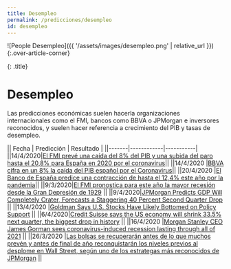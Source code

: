 ```yaml
---
title: Desempleo
permalink: /predicciones/desempleo
id: desempleo
---
```


![People Desempleo]({{ '/assets/images/desempleo.png' | relative_url }}){:.over-article-corner}

{: .title}
# Desempleo

Las predicciones económicas suelen hacerla organizaciones internacionales como el FMI, bancos como BBVA o JPMorgan e inversores reconocidos, y suelen hacer referencia a crecimiento del PIB y tasas de desempleo.

|| Fecha | Predicción | Resultado |
||-------|------------|-----------|
||14/4/2020|[El FMI prevé una caída del 8% del PIB y una subida del paro hasta el 20,8% para España en 2020 por el coronavirus](https://www.eldiario.es/economia/FMI-PIB-subida-Espana-coronavirus_0_1016648467.html)||
||14/4/2020 |[BBVA cifra en un 8% la caída del PIB español por el Coronavirus](https://www.reasonwhy.es/actualidad/bbva-impacto-economia-espanola-pib-coronavirus)||
||20/4/2020 |[El Banco de España predice una contracción de hasta el 12,4% este año por la pandemia](https://www.infobae.com/america/agencias/2020/04/20/el-banco-de-espana-predice-una-contraccion-de-hasta-el-124-este-ano-por-la-pandemia/)||
||9/3/2020|[El FMI pronostica para este año la mayor recesión desde la Gran Depresión de 1929](https://elpais.com/economia/2020-04-09/el-fmi-preve-que-la-pandemia-provocara-el-mayor-impacto-en-la-economia-desde-la-gran-depresion.html) ||
||9/4/2020|[JPMorgan Predicts GDP Will Completely Crater, Forecasts a Staggering 40 Percent Second Quarter Drop](https://www.mediaite.com/news/jpmorgan-predicts-gdp-will-completely-crater-forecasts-a-staggering-40-percent-second-quarter-drop/) ||
||13/4/2020 |[Goldman Says U.S. Stocks Have Likely Bottomed on Policy Support](https://www.bloomberg.com/news/articles/2020-04-13/goldman-says-u-s-stocks-have-likely-bottomed-on-policy-support) ||
||6/4/2020|[Credit Suisse says the US economy will shrink 33.5% next quarter, the biggest drop in history](https://www.businessinsider.com/us-economy-shrink-record-second-quarter-recession-coronavirus-credit-suisse-2020-4?IR=T) ||
||16/4/2020 |[Morgan Stanley CEO James Gorman sees coronavirus-induced recession lasting through all of 2021](https://www.cnbc.com/2020/04/16/morgan-stanley-ceo-gorman-says-coronavirus-recession-may-last-until-2021.html) ||
||26/3/2020 |[Las bolsas se recuperarán antes de lo que muchos prevén y antes de final de año reconquistarán los niveles previos al desplome en Wall Street, según uno de los estrategas más reconocidos de JPMorgan](https://www.businessinsider.es/bolsas-van-recuperar-antes-muchos-preven-608467) ||